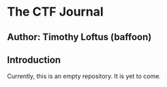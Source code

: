 # The CTF Journal

## Author: Timothy Loftus (baffoon)

## Introduction

Currently, this is an empty repository. It is yet to come.

